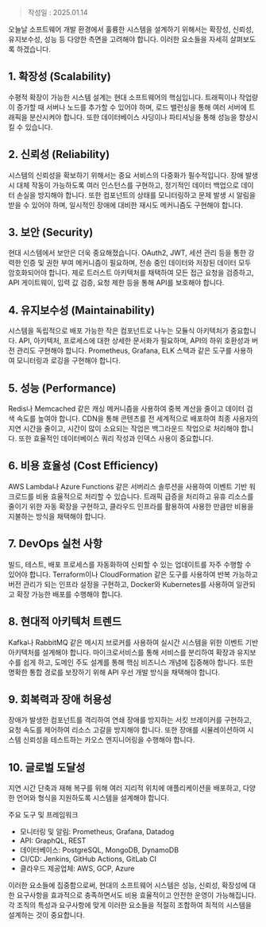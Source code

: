 >작성일 : 2025.01.14

오늘날 소프트웨어 개발 환경에서 훌륭한 시스템을 설계하기 위해서는 확장성, 신뢰성, 유지보수성, 성능 등 다양한 측면을 고려해야 합니다. 이러한 요소들을 자세히 살펴보도록 하겠습니다.

## 1. 확장성 (Scalability)
수평적 확장이 가능한 시스템 설계는 현대 소프트웨어의 핵심입니다. 트래픽이나 작업량이 증가할 때 서버나 노드를 추가할 수 있어야 하며, 로드 밸런싱을 통해 여러 서버에 트래픽을 분산시켜야 합니다. 또한 데이터베이스 샤딩이나 파티셔닝을 통해 성능을 향상시킬 수 있습니다.

## 2. 신뢰성 (Reliability)
시스템의 신뢰성을 확보하기 위해서는 중요 서비스의 다중화가 필수적입니다. 장애 발생 시 대체 작동이 가능하도록 여러 인스턴스를 구현하고, 정기적인 데이터 백업으로 데이터 손실을 방지해야 합니다. 또한 컴포넌트의 상태를 모니터링하고 문제 발생 시 알림을 받을 수 있어야 하며, 일시적인 장애에 대비한 재시도 메커니즘도 구현해야 합니다.

## 3. 보안 (Security)
현대 시스템에서 보안은 더욱 중요해졌습니다. OAuth2, JWT, 세션 관리 등을 통한 강력한 인증 및 권한 부여 메커니즘이 필요하며, 전송 중인 데이터와 저장된 데이터 모두 암호화되어야 합니다. 제로 트러스트 아키텍처를 채택하여 모든 접근 요청을 검증하고, API 게이트웨이, 입력 값 검증, 요청 제한 등을 통해 API를 보호해야 합니다.

## 4. 유지보수성 (Maintainability)
시스템을 독립적으로 배포 가능한 작은 컴포넌트로 나누는 모듈식 아키텍처가 중요합니다. API, 아키텍처, 프로세스에 대한 상세한 문서화가 필요하며, API의 하위 호환성과 버전 관리도 구현해야 합니다. Prometheus, Grafana, ELK 스택과 같은 도구를 사용하여 모니터링과 로깅을 구현해야 합니다.

## 5. 성능 (Performance)
Redis나 Memcached 같은 캐싱 메커니즘을 사용하여 중복 계산을 줄이고 데이터 검색 속도를 높여야 합니다. CDN을 통해 콘텐츠를 전 세계적으로 배포하여 최종 사용자의 지연 시간을 줄이고, 시간이 많이 소요되는 작업은 백그라운드 작업으로 처리해야 합니다. 또한 효율적인 데이터베이스 쿼리 작성과 인덱스 사용이 중요합니다.

## 6. 비용 효율성 (Cost Efficiency)
AWS Lambda나 Azure Functions 같은 서버리스 솔루션을 사용하여 이벤트 기반 워크로드를 비용 효율적으로 처리할 수 있습니다. 트래픽 급증을 처리하고 유휴 리소스를 줄이기 위한 자동 확장을 구현하고, 클라우드 인프라를 활용하여 사용한 만큼만 비용을 지불하는 방식을 채택해야 합니다.

## 7. DevOps 실천 사항
빌드, 테스트, 배포 프로세스를 자동화하여 신뢰할 수 있는 업데이트를 자주 수행할 수 있어야 합니다. Terraform이나 CloudFormation 같은 도구를 사용하여 반복 가능하고 버전 관리가 되는 인프라 설정을 구현하고, Docker와 Kubernetes를 사용하여 일관되고 확장 가능한 배포를 수행해야 합니다.

## 8. 현대적 아키텍처 트렌드
Kafka나 RabbitMQ 같은 메시지 브로커를 사용하여 실시간 시스템을 위한 이벤트 기반 아키텍처를 설계해야 합니다. 마이크로서비스를 통해 서비스를 분리하여 확장과 유지보수를 쉽게 하고, 도메인 주도 설계를 통해 핵심 비즈니스 개념에 집중해야 합니다. 또한 명확한 통합 경로를 보장하기 위해 API 우선 개발 방식을 채택해야 합니다.

## 9. 회복력과 장애 허용성
장애가 발생한 컴포넌트를 격리하여 연쇄 장애를 방지하는 서킷 브레이커를 구현하고, 요청 속도를 제어하여 리소스 고갈을 방지해야 합니다. 또한 장애를 시뮬레이션하여 시스템 신뢰성을 테스트하는 카오스 엔지니어링을 수행해야 합니다.

## 10. 글로벌 도달성
지연 시간 단축과 재해 복구를 위해 여러 지리적 위치에 애플리케이션을 배포하고, 다양한 언어와 형식을 지원하도록 시스템을 설계해야 합니다.

주요 도구 및 프레임워크
- 모니터링 및 알림: Prometheus, Grafana, Datadog
- API: GraphQL, REST
- 데이터베이스: PostgreSQL, MongoDB, DynamoDB
- CI/CD: Jenkins, GitHub Actions, GitLab CI
- 클라우드 제공업체: AWS, GCP, Azure

이러한 요소들에 집중함으로써, 현대의 소프트웨어 시스템은 성능, 신뢰성, 확장성에 대한 요구사항을 효과적으로 충족하면서도 비용 효율적이고 안전한 운영이 가능해집니다. 각 조직의 특성과 요구사항에 맞게 이러한 요소들을 적절히 조합하여 최적의 시스템을 설계하는 것이 중요합니다.